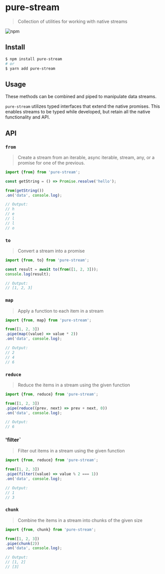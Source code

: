 # pure-stream

> Collection of utilities for working with native streams

![npm](https://img.shields.io/npm/v/pure-promise.svg)

## Install

```sh
$ npm install pure-stream
# or
$ yarn add pure-stream
```

## Usage

These methods can be combined and piped to manipulate data streams.

`pure-stream` utilizes typed interfaces that extend the native promises. This enables streams to be typed while developed, but retain all the native functionality and API.

## API

### `from`
> Create a stream from an iterable, async iterable, stream, any, or a promise for one of the previous.

```js
import {from} from 'pure-stream';

const getString = () => Promise.resolve('hello');

from(getString())
.on('data', console.log);

// Output:
// h
// e
// l
// l
// o
```

### `to`
> Convert a stream into a promise

```js
import {from, to} from 'pure-stream';

const result = await to(from([1, 2, 3]));
console.log(result);

// Output:
// [1, 2, 3]
```

### `map`
> Apply a function to each item in a stream

```js
import {from, map} from 'pure-stream';

from([1, 2, 3])
.pipe(map((value) => value * 2))
.on('data', console.log);

// Output:
// 2
// 4
// 6

```

### `reduce`
> Reduce the items in a stream using the given function

```js
import {from, reduce} from 'pure-stream';

from([1, 2, 3])
.pipe(reduce((prev, next) => prev + next, 0))
.on('data', console.log);

// Output:
// 6
```

### 'filter`
> Filter out items in a stream using the given function

```js
import {from, reduce} from 'pure-stream';

from([1, 2, 3])
.pipe(filter((value) => value % 2 === 1))
.on('data', console.log);

// Output:
// 1
// 3
```

### `chunk`
> Combine the items in a stream into chunks of the given size

```js
import {from, chunk} from 'pure-stream';

from([1, 2, 3])
.pipe(chunk(2))
.on('data', console.log);

// Output:
// [1, 2]
// [3]
```
